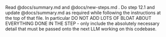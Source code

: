 Read @docs/summary.md and @docs/new-steps.md . Do step 12.1 and update @docs/summary.md as required while following the instructions at the top of that file. In particular DO NOT ADD LOTS OF BLOAT ABOUT EVERYTHING DONE IN THE STEP - only include the absolutely necessary detail that must be passed onto the next LLM working on this codebase.